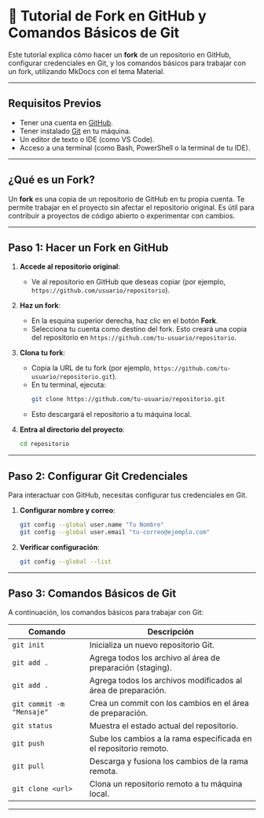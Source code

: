 # 📘 Tutorial de Fork en GitHub y Comandos Básicos de Git

Este tutorial explica cómo hacer un **fork** de un repositorio en GitHub, configurar credenciales en Git, y los comandos básicos para trabajar con un fork, utilizando MkDocs con el tema Material.

---

## Requisitos Previos

- Tener una cuenta en [GitHub](https://github.com).
- Tener instalado [Git](https://git-scm.com/downloads) en tu máquina.
- Un editor de texto o IDE (como VS Code).
- Acceso a una terminal (como Bash, PowerShell o la terminal de tu IDE).

---

## ¿Qué es un Fork?

Un **fork** es una copia de un repositorio de GitHub en tu propia cuenta. Te permite trabajar en el proyecto sin afectar el repositorio original. Es útil para contribuir a proyectos de código abierto o experimentar con cambios.

---

## Paso 1: Hacer un Fork en GitHub

1. **Accede al repositorio original**:

    - Ve al repositorio en GitHub que deseas copiar (por ejemplo, `https://github.com/usuario/repositorio`).

2. **Haz un fork**:

    - En la esquina superior derecha, haz clic en el botón **Fork**.
    - Selecciona tu cuenta como destino del fork. Esto creará una copia del repositorio en `https://github.com/tu-usuario/repositorio`.

3. **Clona tu fork**:

    - Copia la URL de tu fork (por ejemplo, `https://github.com/tu-usuario/repositorio.git`).
    - En tu terminal, ejecuta:
        ```bash
        git clone https://github.com/tu-usuario/repositorio.git
        ```
    - Esto descargará el repositorio a tu máquina local.

4. **Entra al directorio del proyecto**:
   ```bash
   cd repositorio
   ```

---

## Paso 2: Configurar Git Credenciales

Para interactuar con GitHub, necesitas configurar tus credenciales en Git.

1. **Configurar nombre y correo**:
   ```bash
   git config --global user.name "Tu Nombre"
   git config --global user.email "tu-correo@ejemplo.com"
   ```

2. **Verificar configuración**:
   ```bash
   git config --global --list
   ```

---

## Paso 3: Comandos Básicos de Git

A continuación, los comandos básicos para trabajar con Git:

| Comando | Descripción |
|---------|-------------|
| `git init` | Inicializa un nuevo repositorio Git. |
| `git add .` | Agrega todos los archivo al área de preparación (staging). |
| `git add .` | Agrega todos los archivos modificados al área de preparación. |
| `git commit -m "Mensaje"` | Crea un commit con los cambios en el área de preparación. |
| `git status` | Muestra el estado actual del repositorio. |
| `git push` | Sube los cambios a la rama especificada en el repositorio remoto. |
| `git pull` | Descarga y fusiona los cambios de la rama remota. |
| `git clone <url>` | Clona un repositorio remoto a tu máquina local. |

---



